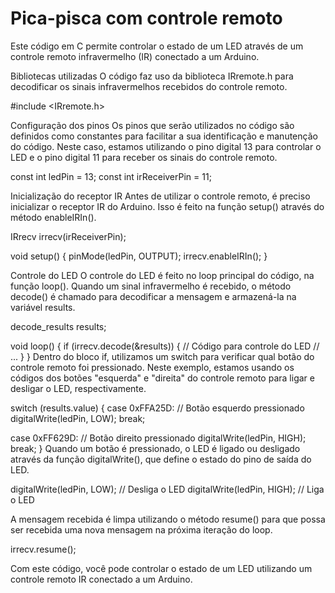 # Pica-pisca com controle remoto

Este código em C permite controlar o estado de um LED através de um controle remoto infravermelho (IR) conectado a um Arduino.

Bibliotecas utilizadas
O código faz uso da biblioteca IRremote.h para decodificar os sinais infravermelhos recebidos do controle remoto.

  #include <IRremote.h>

Configuração dos pinos
Os pinos que serão utilizados no código são definidos como constantes para facilitar a sua identificação e manutenção do código. Neste caso, estamos utilizando o pino digital 13 para controlar o LED e o pino digital 11 para receber os sinais do controle remoto.

  const int ledPin = 13;
  const int irReceiverPin = 11;

Inicialização do receptor IR
Antes de utilizar o controle remoto, é preciso inicializar o receptor IR do Arduino. Isso é feito na função setup() através do método enableIRIn().

  IRrecv irrecv(irReceiverPin);

  void setup()
  {
  pinMode(ledPin, OUTPUT);
  irrecv.enableIRIn();
  }

Controle do LED
O controle do LED é feito no loop principal do código, na função loop(). Quando um sinal infravermelho é recebido, o método decode() é chamado para decodificar a mensagem e armazená-la na variável results.

  decode_results results;

  void loop()
  {
  if (irrecv.decode(&results))
  {
    // Código para controle do LED
    // ...
  }
  }
Dentro do bloco if, utilizamos um switch para verificar qual botão do controle remoto foi pressionado. Neste exemplo, estamos usando os códigos dos botões "esquerda" e "direita" do controle remoto para ligar e desligar o LED, respectivamente.

  switch (results.value)
  {
  case 0xFFA25D: // Botão esquerdo pressionado
    digitalWrite(ledPin, LOW);
    break;

  case 0xFF629D: // Botão direito pressionado
    digitalWrite(ledPin, HIGH);
    break;
}
Quando um botão é pressionado, o LED é ligado ou desligado através da função digitalWrite(), que define o estado do pino de saída do LED.

  digitalWrite(ledPin, LOW); // Desliga o LED
  digitalWrite(ledPin, HIGH); // Liga o LED

A mensagem recebida é limpa utilizando o método resume() para que possa ser recebida uma nova mensagem na próxima iteração do loop.

  irrecv.resume();

Com este código, você pode controlar o estado de um LED utilizando um controle remoto IR conectado a um Arduino.